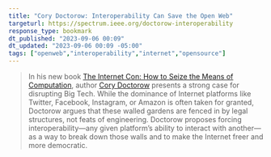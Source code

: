```yaml
---
title: "Cory Doctorow: Interoperability Can Save the Open Web"
targeturl: https://spectrum.ieee.org/doctorow-interoperability
response_type: bookmark
dt_published: "2023-09-06 00:09"
dt_updated: "2023-09-06 00:09 -05:00"
tags: ["openweb","interoperability","internet","opensource"]
---
```


> In his new book [The Internet Con: How to Seize the Means of Computation](https://www.versobooks.com/products/3035-the-internet-con), author [Cory Doctorow](https://www.eff.org/about/staff/cory-doctorow) presents a strong case for disrupting Big Tech. While the dominance of Internet platforms like Twitter, Facebook, Instagram, or Amazon is often taken for granted, Doctorow argues that these walled gardens are fenced in by legal structures, not feats of engineering. Doctorow proposes forcing interoperability—any given platform’s ability to interact with another—as a way to break down those walls and to make the Internet freer and more democratic.
